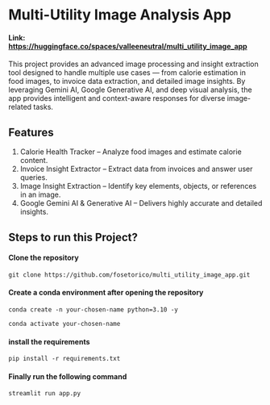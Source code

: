# Multi-Utility Image Analysis App
#### Link: https://huggingface.co/spaces/valleeneutral/multi_utility_image_app

This project provides an advanced image processing and insight extraction tool designed to handle multiple use cases — from calorie estimation in food images, to invoice data extraction, and detailed image insights. By leveraging Gemini AI, Google Generative AI, and deep visual analysis, the app provides intelligent and context-aware responses for diverse image-related tasks.

## Features
1. Calorie Health Tracker – Analyze food images and estimate calorie content.
2. Invoice Insight Extractor – Extract data from invoices and answer user queries.
3. Image Insight Extraction – Identify key elements, objects, or references in an image.
4. Google Gemini AI & Generative AI – Delivers highly accurate and detailed insights.

## Steps to run this Project?

#### Clone the repository
```
git clone https://github.com/fosetorico/multi_utility_image_app.git
```

#### Create a conda environment after opening the repository
```
conda create -n your-chosen-name python=3.10 -y
```

```
conda activate your-chosen-name
```

#### install the requirements
```
pip install -r requirements.txt
```

#### Finally run the following command
```
streamlit run app.py
```